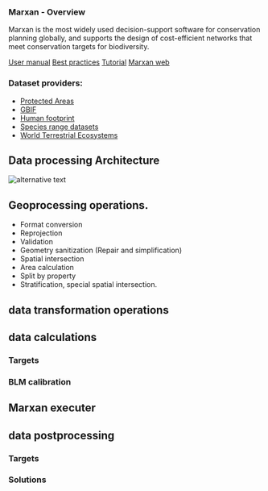 ### Marxan - Overview
Marxan is the most widely used decision-support software for conservation planning globally, and supports the design of cost-efficient networks that meet conservation targets for biodiversity.

[User manual](https://marxansolutions.org/wp-content/uploads/2020/04/Marxan_User_Manual_2008.pdf)
[Best practices](https://marxansolutions.org/wp-content/uploads/2020/04/Marxan-Good-Practices-Handbook-v2-2013.pdf)
[Tutorial](https://marxansolutions.org/wp-content/uploads/2020/04/Tutorial.zip)
[Marxan web](https://app.marxanweb.org/)

### Dataset providers:
* [Protected Areas]()
* [GBIF]()
* [Human footprint](https://figshare.com/articles/Global_Human_Modification/7283087)
* [Species range datasets](https://www.iucnredlist.org/resources/spatial-data-download)
* [World Terrestrial Ecosystems](https://www.arcgis.com/home/item.html?id=140af3e5389a4afcb421ee4633d18d3a )


## Data processing Architecture
![alternative text](http://www.plantuml.com/plantuml/proxy?cache=no&src=https://raw.githubusercontent.com/Vizzuality/marxan-cloud/feature/add-new-services-processing/marxan-data-processing-architecture.puml)


## Geoprocessing operations.

* Format conversion
* Reprojection
* Validation
* Geometry sanitization (Repair and simplification)
* Spatial intersection
* Area calculation
* Split by property
* Stratification, special spatial intersection.


## data transformation operations



## data calculations
### Targets

### BLM calibration


## Marxan executer

## data postprocessing
### Targets
### Solutions
